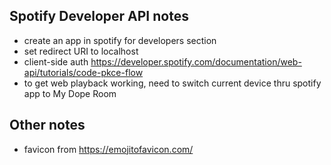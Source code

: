 ## Spotify Developer API notes

- create an app in spotify for developers section
- set redirect URI to localhost
- client-side auth https://developer.spotify.com/documentation/web-api/tutorials/code-pkce-flow
- to get web playback working, need to switch current device thru spotify app to My Dope Room

## Other notes

- favicon from https://emojitofavicon.com/
